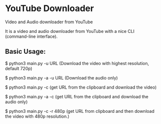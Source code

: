 # YouTube Downloader
Video and Audio downloader from YouTube

It is a video and audio downloader from YouTube with a nice CLI (command-line interface).

## Basic Usage:
$ python3 main.py -u URL
(Download the video with highest resolution, default 720p)

$ python3 main.py -a -u URL
(Download the audio only)

$ python3 main.py -c
(get URL from the clipboard and download the video)

$ python3 main.py -a -c
(get URL from the clipboard and download the audio only)

$ python3 main.py -c -r 480p
(get URL from clipboard and then download the video with 480p resolution.)